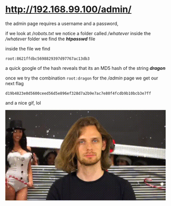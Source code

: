 # http://192.168.99.100/admin/

the admin page requires a username and a password,

if we look at */robots.txt* we notice a folder called */whatever*
inside the */whatever* folder we find the _**htpasswd**_ file

inside the file we find
```
root:8621ffdbc5698829397d97767ac13db3
```

a quick google of the hash reveals that its an MD5 hash of the string **_dragon_**


once we try the combination `root:dragon` for the */admin* page
we get our next flag
```
d19b4823e0d5600ceed56d5e896ef328d7a2b9e7ac7e80f4fcdb9b10bcb3e7ff
```
and a nice gif, lol

[![whoami.gif](whoami.gif "whoami.gif")](whoami.gif "whoami.gif")

